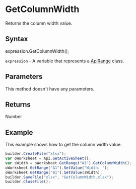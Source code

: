 # GetColumnWidth

Returns the column width value.

## Syntax

expression.GetColumnWidth();

`expression` - A variable that represents a [ApiRange](../ApiRange.md) class.

## Parameters

This method doesn't have any parameters.

## Returns

Number

## Example

This example shows how to get the column width value.

```javascript
builder.CreateFile("xlsx");
var oWorksheet = Api.GetActiveSheet();
var sWidth = oWorksheet.GetRange("A1").GetColumnWidth();
oWorksheet.GetRange("A1").SetValue("Width: ");
oWorksheet.GetRange("B1").SetValue(sWidth);
builder.SaveFile("xlsx", "GetColumnWidth.xlsx");
builder.CloseFile();
```